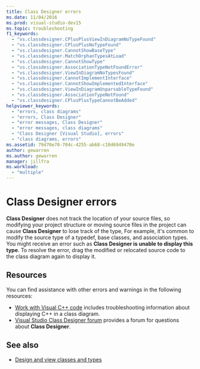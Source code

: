 ```yaml
---
title: Class Designer errors
ms.date: 11/04/2016
ms.prod: visual-studio-dev15
ms.topic: troubleshooting
f1_keywords:
  - "vs.classdesigner.CPlusPlusViewInDiagramNoTypeFound"
  - "vs.classdesigner.CPlusPlusNoTypeFound"
  - "vs.classdesigner.CannotShowBaseType"
  - "vs.classdesigner.MatchOrphanTypesAtLoad"
  - "vs.classdesigner.CannotShowType"
  - "vs.classdesigner.AssociationTypeNotFoundError"
  - "vs.classdesigner.ViewInDiagramNoTypesFound"
  - "vs.classdesigner.CannotImplementInterface"
  - "vs.classdesigner.CannotShowImplementedInterface"
  - "vs.classdesigner.ViewInDiagramUnparsableTypeFound"
  - "vs.classdesigner.AssociationTypeNotFound"
  - "vs.classdesigner.CPlusPlusTypeCannotBeAdded"
helpviewer_keywords:
  - "errors, class diagrams"
  - "errors, Class Designer"
  - "error messages, Class Designer"
  - "error messages, class diagrams"
  - "Class Designer [Visual Studio], errors"
  - "class diagrams, errors"
ms.assetid: 79d70e70-704c-4255-ab68-c10d6949470e
author: gewarren
ms.author: gewarren
manager: jillfra
ms.workload:
  - "multiple"
---
```

# Class Designer errors

**Class Designer** does not track the location of your source files, so modifying your project structure or moving source files in the project can cause **Class Designer** to lose track of the type, For example, it's common to modify the source type of a typedef, base classes, and association types. You might receive an error such as **Class Designer is unable to display this type**. To resolve the error, drag the modified or relocated source code to the class diagram again to display it.

## Resources

You can find assistance with other errors and warnings in the following resources:

- [Work with Visual C++ code](working-with-visual-cpp-code.md) includes troubleshooting information about displaying C++ in a class diagram.
- [Visual Studio Class Designer forum](http://go.microsoft.com/fwlink/?LinkId=160754) provides a forum for questions about **Class Designer**.

## See also

- [Design and view classes and types](designing-and-viewing-classes-and-types.md)
